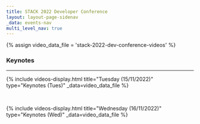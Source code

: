 ```yaml
---
title: STACK 2022 Developer Conference
layout: layout-page-sidenav
_data: events-nav
multi_level_nav: true
---
```


{% assign video_data_file = 'stack-2022-dev-conference-videos' %}

### Keynotes

<hr />

{% include videos-display.html title="Tuesday (15/11/2022)" type="Keynotes (Tues)" _data=video_data_file %} 

<br />

{% include videos-display.html title="Wednesday (16/11/2022)" type="Keynotes (Wed)" _data=video_data_file %} 
